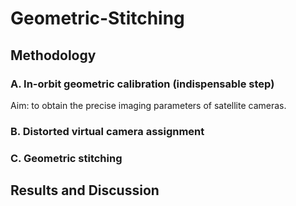 Geometric-Stitching
===

## Methodology

### A. In-orbit geometric calibration (indispensable step)
Aim: to obtain the precise imaging parameters of satellite cameras.


### B. Distorted virtual camera assignment

### C. Geometric stitching


## Results and Discussion

